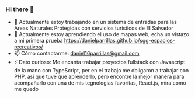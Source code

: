 ### Hi there 👋

- 🔭 Actualmente estoy trabajando en un sistema de entradas para las Areas Naturales Protegidas con servicios turisticos de El Salvador
- 🌱 Actualmente estoy aprendiendo el uso de mapas web, echa un vistazo a mi primera prueba https://danielparrillas.github.io/sgg-espacios-recreativos/
- 📫 Cómo contactarme: daniel16parrillas@gmail.com
- ⚡ Dato curioso: Me encanta trabajar proyectos fullstack con Javascript de la mano con TypeScript, per en el trabajo me obligaron a trabajar con PHP, asi que tuve que aprenderlo, pero encontre la mejor manera para acompañarlo con una de mis tegnologias favoritas, React.js, mira como me quedo 
